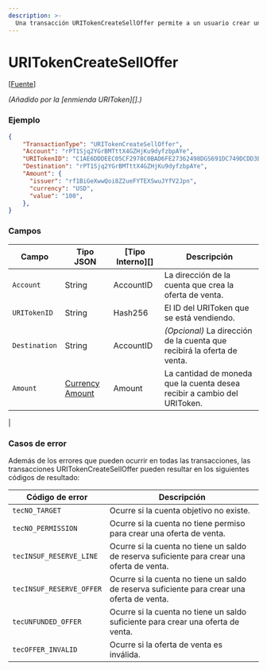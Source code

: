 ```yaml
---
description: >-
  Una transacción URITokenCreateSellOffer permite a un usuario crear una oferta de venta para un URIToken en el intercambio descentralizado de Xahau.
---
```


# URITokenCreateSellOffer

\[[Fuente](https://github.com/Xahau/xahaud/blob/dev/src/ripple/app/tx/impl/URIToken.cpp)]

_(Añadido por la \[enmienda URIToken]\[].)_

### Ejemplo

```json
{
    "TransactionType": "URITokenCreateSellOffer",
    "Account": "rPT1Sjq2YGrBMTttX4GZHjKu9dyfzbpAYe",
    "URITokenID": "C1AE6DDDEEC05CF2978C0BAD6FE27362498DGS691DC749DCDD3B95992978C0BA",
    "Destination": "rPT1Sjq2YGrBMTttX4GZHjKu9dyfzbpAYe",
    "Amount": {
      "issuer": "rf1BiGeXwwQoi8Z2ueFYTEXSwuJYfV2Jpn",
      "currency": "USD",
      "value": "100",
    },
}
```

### Campos

| Campo         | Tipo JSON                                                                                                                          | \[Tipo Interno]\[] | Descripción                                                                       |
| ------------- | ---------------------------------------------------------------------------------------------------------------------------------- | ------------------- | --------------------------------------------------------------------------------- |
| `Account`     | String                                                                                                                             | AccountID           | La dirección de la cuenta que crea la oferta de venta.                               |
| `URITokenID`  | String                                                                                                                             | Hash256             | El ID del URIToken que se está vendiendo.                                                |
| `Destination` | String                                                                                                                             | AccountID           | _(Opcional)_ La dirección de la cuenta que recibirá la oferta de venta.                |
| `Amount`      | [Currency Amount](https://docs.xahau.network/technical/protocol-reference/data-types/currency-formats#specifying-currency-amounts) | Amount              | La cantidad de moneda que la cuenta desea recibir a cambio del URIToken.
 |

### Casos de error

Además de los errores que pueden ocurrir en todas las transacciones, las transacciones URITokenCreateSellOffer pueden resultar en los siguientes códigos de resultado:

| Código de error               | Descripción                                                                      |
| ------------------------ | -------------------------------------------------------------------------------- |
| `tecNO_TARGET`           | Ocurre si la cuenta objetivo no existe.                                     |
| `tecNO_PERMISSION`       | Ocurre si la cuenta no tiene permiso para crear una oferta de venta.           |
| `tecINSUF_RESERVE_LINE`  | Ocurre si la cuenta no tiene un saldo de reserva suficiente para crear una oferta de venta. |
| `tecINSUF_RESERVE_OFFER` | Ocurre si la cuenta no tiene un saldo de reserva suficiente para crear una oferta de venta. |
| `tecUNFUNDED_OFFER`      | Ocurre si la cuenta no tiene un saldo suficiente para crear una oferta de venta. |
| `tecOFFER_INVALID`       | Ocurre si la oferta de venta es inválida.                                             |
